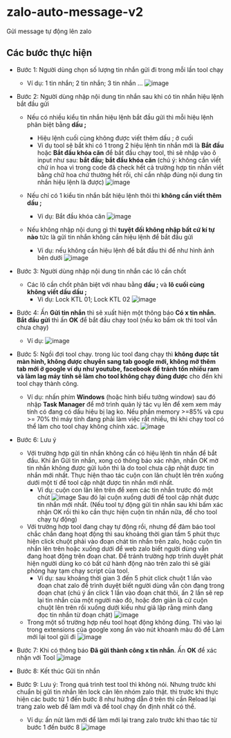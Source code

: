 # zalo-auto-message-v2
Gửi message tự động lên zalo

## Các bước thực hiện
- Bước 1: Người dùng chọn số lượng tin nhắn gửi đi trong mỗi lần tool chạy
  - Ví dụ: 1 tin nhắn; 2 tin nhắn; 3 tin nhắn ...
  ![image](https://github.com/user-attachments/assets/54e2579c-820a-4edf-9650-bff38ba5cf49)

- Bước 2: Người dùng nhập nội dung tin nhắn sau khi có tin nhắn hiệu lệnh bắt đầu gửi
  - Nếu có nhiều kiểu tin nhắn hiệu lệnh bắt đầu gửi thì mỗi hiệu lệnh phân biệt bằng **dấu ;**
    - Hiệu lệnh cuối cùng không được viết thêm dấu ; ở cuối
    - Ví dụ tool sẽ bắt khi có 1 trong 2 hiệu lệnh tin nhắn mới là **Bắt đầu** hoặc **Bắt đầu khóa căn** để bắt đầu chạy tool, thì sẽ nhập vào ô input như sau: **bắt đầu; bắt đầu khóa căn** (chú ý: không cần viết chứ in hoa vì trong code đã check hết cả trường hợp tin nhắn viết bằng chữ hoa chứ thường hết rồi, chỉ cần nhập đúng nội dung tin nhắn hiệu lệnh là được)
    ![image](https://github.com/user-attachments/assets/85ba5c89-ad9c-4621-aae0-5774639dbd65)

  - Nếu chỉ có 1 kiểu tin nhắn bắt hiệu lệnh thôi thì **không cần viết thêm dấu ;**
    - Ví dụ: Bắt đầu khóa căn
    ![image](https://github.com/user-attachments/assets/8afb8b10-8a2c-49f2-9184-fb68ecb23eb0)

  - Nếu không nhập nội dung gì thì **tuyệt đối không nhập bất cứ kí tự nào** tức là gửi tin nhắn không cần hiệu lệnh để bắt đầu gửi
    - Ví dụ: nếu không cần hiệu lệnh để bắt đầu thì để như hình ảnh bên dưới
    ![image](https://github.com/user-attachments/assets/19f33a3c-2773-41d8-a00d-b81ffd55a9c2)

- Bước 3: Người dùng nhập nội dung tin nhắn các lô cần chốt
  - Các lô cần chốt phân biệt với nhau bằng **dấu ;** và **lô cuối cùng không viết dấu dấu ;**
    - Ví dụ: Lock KTL 01; Lock KTL 02
    ![image](https://github.com/user-attachments/assets/7e67e12a-6d8c-491f-9e09-ca783fc14096)

- Bước 4: Ấn **Gửi tin nhắn** thì sẽ xuất hiện một thông báo **Có x tin nhắn. Bắt đầu gửi** thì ấn **OK** để bắt đầu chạy tool (nếu ko bấm ok thì tool vẫn chưa chạy)
  - Ví dụ:
  ![image](https://github.com/user-attachments/assets/defc4aa9-7ae1-4dfc-8fa0-31b29f66f98e)

- Bước 5: Ngồi đợi tool chạy. trong lúc tool đang chạy thì **không được tắt màn hình, không được chuyển sang tab google mới, không mở thêm tab mới ở google ví dụ như youtube, facebook để tránh tốn nhiều ram và làm lag máy tính sẽ làm cho tool không chạy đúng được** cho đến khi tool chạy thành công.
  - Ví dụ: nhấn phím **Windows** (hoặc hình biểu tưởng window) sau đó nhập **Task Manager** để mở trình quản lý tác vụ lên để xem xem máy tính có đang có dấu hiệu bị lag ko. Nếu phần memory >=85% và cpu >= 70% thì máy tính đang phải làm việc rất nhiều, thì khi chạy tool có thể làm cho tool chạy không chính xác.
    ![image](https://github.com/user-attachments/assets/38af73b0-32df-483e-8a1f-e8c8ba838629)

- Bước 6: Lưu ý
  - Với trường hợp gửi tin nhắn không cần có hiệu lệnh tin nhắn để bắt đầu. Khi ấn Gửi tin nhắn, xong có thông báo xác nhận, nhấn OK mờ tin nhắn không được gửi luôn thì là do tool chưa cập nhật được tin nhắn mới nhất. Thực hiện thao tác cuộn con lăn chuột lên trên xuống dưới một tí để tool cập nhật được tin nhắn mới nhất.
    - Ví dụ: cuộn con lăn lên trên để xem các tin nhắn trước đó một chút ![image](https://github.com/user-attachments/assets/5a8b0c72-49d6-4d2b-87a4-9f335d94118a)
    Sau đó lại cuộn xuống dưới để tool cập nhật được tin nhắn mới nhất. (Nếu tool tự động gửi tin nhắn sau khi bấm xác nhận OK rồi thì ko cần thực hiện cuộn tin nhắn nữa, để cho tool chạy tự động)
  - Với trường hợp tool đang chạy tự động rồi, nhưng để đảm báo tool chắc chắn đang hoạt động thì sau khoảng thời gian tầm 5 phút thực hiện click chuột phải vào đoạn chát tin nhắn trên zalo, hoặc cuộn tin nhắn lên trên hoặc xuống dưới để web zalo biết người dùng vẫn đang hoạt động trên đoạn chat. Để tránh trường hợp trình duyệt phát hiện người dùng ko có bất cứ hành động nào trên zalo thì sẽ giải phóng hay tạm chạy script của tool.
    - Ví dụ: sau khoảng thời gian 3 đến 5 phút click chuột 1 lần vào đoạn chat zalo để trình duyệt biết người dùng vẫn còn đang trong đoạn chat (chú ý ấn click 1 lần vào đoạn chát thôi, ấn 2 lần sẽ rep lại tin nhắn của một người nào đó, hoặc đơn giản là cứ cuộn chuột lên trên rồi xuống dưới kiểu như giả lập rằng mình đang đọc tin nhắn từ đoạn chát)
    ![image](https://github.com/user-attachments/assets/796d846c-0ac8-4213-b0df-72144aabaed6)
  - Trong một số trường hợp nếu tool hoạt động không đúng. Thì vào lại trong extensions của google xong ấn vào nút khoanh màu đỏ để Làm mới lại tool gửi đi
    ![image](https://github.com/user-attachments/assets/25ce73a1-6e14-4805-9e44-9b1f9217e4d7)


- Bước 7: Khi có thông báo **Đã gửi thành công x tin nhắn**. Ấn **OK** để xác nhận với Tool
  ![image](https://github.com/user-attachments/assets/34abb255-9ad4-4eaf-8825-2d280ddfb129)

- Bước 8: Kết thúc Gửi tin nhắn
- Bước 9: Lưu ý: Trong quá trình test tool thì không nói. Nhưng trước khi chuẩn bị gửi tin nhắn lên lock căn lên nhóm zalo thật. thì trước khi thực hiện các bước từ 1 đến bước 8 như hướng dẫn ở trên thì cần Reload lại trang zalo web để làm mới và để tool chạy ổn định nhất có thể.
  - Ví dụ: ấn nút làm mới để làm mới lại trang zalo trước khi thao tác từ bước 1 đến bước 8
    ![image](https://github.com/user-attachments/assets/198462ff-8077-4266-9d2c-7a7aa2098d60)
